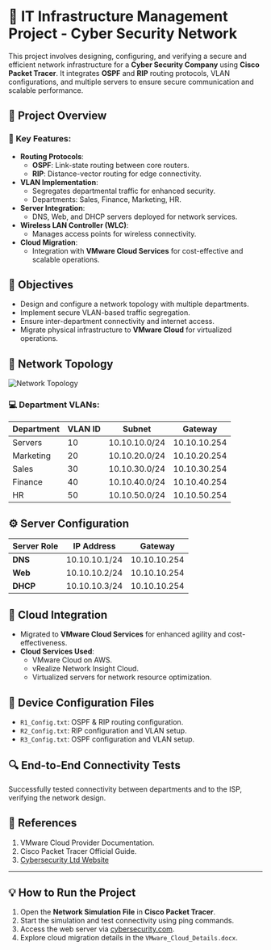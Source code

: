 # 🔐 IT Infrastructure Management Project - Cyber Security Network

This project involves designing, configuring, and verifying a secure and efficient network infrastructure for a **Cyber Security Company** using **Cisco Packet Tracer**. It integrates **OSPF** and **RIP** routing protocols, VLAN configurations, and multiple servers to ensure secure communication and scalable performance.

## 📜 Project Overview

### 📝 Key Features:
- **Routing Protocols**:
  - **OSPF**: Link-state routing between core routers.
  - **RIP**: Distance-vector routing for edge connectivity.
- **VLAN Implementation**:
  - Segregates departmental traffic for enhanced security.
  - Departments: Sales, Finance, Marketing, HR.
- **Server Integration**:
  - DNS, Web, and DHCP servers deployed for network services.
- **Wireless LAN Controller (WLC)**:
  - Manages access points for wireless connectivity.
- **Cloud Migration**:
  - Integration with **VMware Cloud Services** for cost-effective and scalable operations.

## 🎯 Objectives
- Design and configure a network topology with multiple departments.
- Implement secure VLAN-based traffic segregation.
- Ensure inter-department connectivity and internet access.
- Migrate physical infrastructure to **VMware Cloud** for virtualized operations.

## 📍 Network Topology

![Network Topology](path_to_image/network_topology.png)

### 💻 Department VLANs:
| Department  | VLAN ID | Subnet         | Gateway       |
|-------------|---------|----------------|---------------|
| Servers     | 10      | 10.10.10.0/24 | 10.10.10.254  |
| Marketing   | 20      | 10.10.20.0/24 | 10.10.20.254  |
| Sales       | 30      | 10.10.30.0/24 | 10.10.30.254  |
| Finance     | 40      | 10.10.40.0/24 | 10.10.40.254  |
| HR          | 50      | 10.10.50.0/24 | 10.10.50.254  |

## ⚙️ Server Configuration
| Server Role | IP Address      | Gateway       |
|-------------|-----------------|---------------|
| **DNS**     | 10.10.10.1/24  | 10.10.10.254  |
| **Web**     | 10.10.10.2/24  | 10.10.10.254  |
| **DHCP**    | 10.10.10.3/24  | 10.10.10.254  |

## 🚀 Cloud Integration
- Migrated to **VMware Cloud Services** for enhanced agility and cost-effectiveness.
- **Cloud Services Used**:
  - VMware Cloud on AWS.
  - vRealize Network Insight Cloud.
  - Virtualized servers for network resource optimization.

## 📑 Device Configuration Files
- `R1_Config.txt`: OSPF & RIP routing configuration.
- `R2_Config.txt`: RIP configuration and VLAN setup.
- `R3_Config.txt`: OSPF configuration and VLAN setup.

## 🔍 End-to-End Connectivity Tests
Successfully tested connectivity between departments and to the ISP, verifying the network design.

## 📜 References
1. VMware Cloud Provider Documentation.
2. Cisco Packet Tracer Official Guide.
3. [Cybersecurity Ltd Website](https://cybersecurity.com)

---

## 💡 How to Run the Project
1. Open the **Network Simulation File** in **Cisco Packet Tracer**.
2. Start the simulation and test connectivity using ping commands.
3. Access the web server via [cybersecurity.com](https://cybersecurity.com).
4. Explore cloud migration details in the `VMware_Cloud_Details.docx`.
